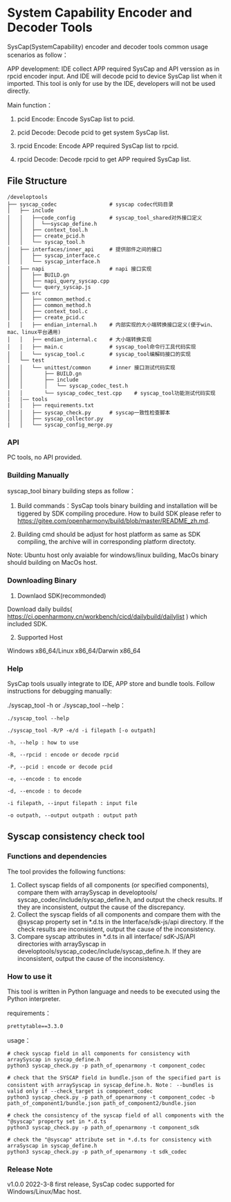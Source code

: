 # System Capability Encoder and Decoder Tools

SysCap(SystemCapability) encoder and decoder tools common usage scenarios as follow：

APP development: IDE collect APP required SysCap and API verssion as in rpcid encoder input. And IDE will decode pcid to device SysCap list when it imported. This tool is only for use by the IDE, developers will not be used directly.

Main function：

1. pcid Encode: Encode SysCap list to pcid.

2. pcid Decode: Decode pcid to get system SysCap list.

3. rpcid Encode: Encode APP required SysCap list to rpcid.

4. rpcid Decode: Decode rpcid to get APP required SysCap list.

## File Structure

```
/developtools
├── syscap_codec                 # syscap codec代码目录
│   ├── include  
│   │   ├──code_config           # syscap_tool_shared对外接口定义
│   │   │  └──syscap_define.h
│   │   ├── context_tool.h     
│   │   ├── create_pcid.h    
│   │   └── syscap_tool.h
│   ├── interfaces/inner_api     # 提供部件之间的接口
│   │   ├── syscap_interface.c
│   │   └── syscap_interface.h 
│   ├── napi                     # napi 接口实现
│   │   ├── BUILD.gn
│   │   ├── napi_query_syscap.cpp
│   │   └── query_syscap.js 
│   ├── src
│   │   ├── common_method.c
│   │   ├── common_method.h
│   │   ├── context_tool.c
│   │   ├── create_pcid.c
│   │   ├── endian_internal.h    # 内部实现的大小端转换接口定义(便于win、mac、linux平台通用)
│   │   ├── endian_internal.c    # 大小端转换实现
│   │   ├── main.c               # syscap_tool命令行工具代码实现 
│   │   └── syscap_tool.c        # syscap_tool编解码接口的实现
│   └── test 
│   │   └── unittest/common      # inner 接口测试代码实现
│   │       ├── BUILD.gn
│   │       ├── include
│   │       │   └── syscap_codec_test.h
│   │       └── syscap_codec_test.cpp    # syscap_tool功能测试代码实现    
|   |—— tools
|   │   ├── requirements.txt
│   │   ├── syscap_check.py      # syscap一致性检查脚本
│   │   ├── syscap_collector.py
|   │   └── syscap_config_merge.py
```

### API

PC tools, no API provided.

### Building Manually

syscap_tool binary building steps as follow：

1. Build commands：SysCap tools binary building and installation will be tiggered by SDK compiling procedure. How to build SDK please refer to https://gitee.com/openharmony/build/blob/master/README_zh.md.

2. Building cmd should be adjust for host platform as same as SDK compiling, the archive will in corresponding platform directoty.

Note: Ubuntu host only avaiable for windows/linux building, MacOs binary should building on MacOs host.

### Downloading Binary

1. Downlaod SDK(recommonded)

Download daily builds( https://ci.openharmony.cn/workbench/cicd/dailybuild/dailylist ) which included SDK.

2. Supported Host

Windows x86_64/Linux x86_64/Darwin x86_64

### Help

SysCap tools usually integrate to IDE, APP store and bundle tools. Follow instructions for debugging manually:

./syscap_tool -h or ./syscap_tool --help：

```
./syscap_tool --help

./syscap_tool -R/P -e/d -i filepath [-o outpath]

-h, --help : how to use

-R, --rpcid : encode or decode rpcid

-P, --pcid : encode or decode pcid

-e, --encode : to encode

-d, --encode : to decode

-i filepath, --input filepath : input file

-o outpath, --output outpath : output path
```

## Syscap consistency check tool

### Functions and dependencies

The tool provides the following functions:

1. Collect syscap fields of all components (or specified components), compare them with arraySyscap in developtools/ syscap_codec/include/syscap_define.h, and output the check results. If they are inconsistent, output the cause of the discrepancy.
2. Collect the syscap fields of all components and compare them with the @syscap property set in *.d.ts in the Interface/sdk-js/api directory. If the check results are inconsistent, output the cause of the inconsistency.
3. Compare syscap attributes in *.d.ts in all interface/ sdK-JS/API directories with arraySyscap in developtools/syscap_codec/include/syscap_define.h. If they are inconsistent,  output the cause of the inconsistency.

### How to use it

This tool is written in Python language and needs to be executed using the Python interpreter.

requirements：

```txt
prettytable==3.3.0
```

usage：

```shell
# check syscap field in all components for consistency with arraySyscap in syscap_define.h
python3 syscap_check.py -p path_of_openarmony -t component_codec

# check that the SYSCAP field in bundle.json of the specified part is consistent with arraySyscap in syscap_define.h. Note： --bundles is valid only if --check_target is component_codec
python3 syscap_check.py -p path_of_openarmony -t component_codec -b path_of_component1/bundle.json path_of_component2/bundle.json

# check the consistency of the syscap field of all components with the "@syscap" property set in *.d.ts
python3 syscap_check.py -p path_of_openarmony -t component_sdk

# check the "@syscap" attribute set in *.d.ts for consistency with arraSyscap in syscap_define.h
python3 syscap_check.py -p path_of_openarmony -t sdk_codec
```

### Release Note

v1.0.0 2022-3-8 first release, SysCap codec supported for Windows/Linux/Mac host.
